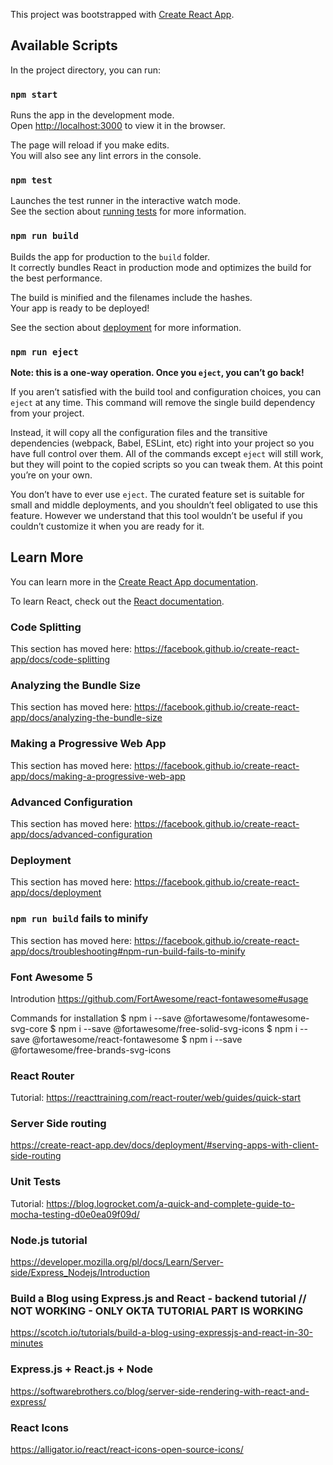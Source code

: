 This project was bootstrapped with [Create React App](https://github.com/facebook/create-react-app).

## Available Scripts

In the project directory, you can run:

### `npm start`

Runs the app in the development mode.<br />
Open [http://localhost:3000](http://localhost:3000) to view it in the browser.

The page will reload if you make edits.<br />
You will also see any lint errors in the console.

### `npm test`

Launches the test runner in the interactive watch mode.<br />
See the section about [running tests](https://facebook.github.io/create-react-app/docs/running-tests) for more information.

### `npm run build`

Builds the app for production to the `build` folder.<br />
It correctly bundles React in production mode and optimizes the build for the best performance.

The build is minified and the filenames include the hashes.<br />
Your app is ready to be deployed!

See the section about [deployment](https://facebook.github.io/create-react-app/docs/deployment) for more information.

### `npm run eject`

**Note: this is a one-way operation. Once you `eject`, you can’t go back!**

If you aren’t satisfied with the build tool and configuration choices, you can `eject` at any time. This command will remove the single build dependency from your project.

Instead, it will copy all the configuration files and the transitive dependencies (webpack, Babel, ESLint, etc) right into your project so you have full control over them. All of the commands except `eject` will still work, but they will point to the copied scripts so you can tweak them. At this point you’re on your own.

You don’t have to ever use `eject`. The curated feature set is suitable for small and middle deployments, and you shouldn’t feel obligated to use this feature. However we understand that this tool wouldn’t be useful if you couldn’t customize it when you are ready for it.

## Learn More

You can learn more in the [Create React App documentation](https://facebook.github.io/create-react-app/docs/getting-started).

To learn React, check out the [React documentation](https://reactjs.org/).

### Code Splitting

This section has moved here: https://facebook.github.io/create-react-app/docs/code-splitting

### Analyzing the Bundle Size

This section has moved here: https://facebook.github.io/create-react-app/docs/analyzing-the-bundle-size

### Making a Progressive Web App

This section has moved here: https://facebook.github.io/create-react-app/docs/making-a-progressive-web-app

### Advanced Configuration

This section has moved here: https://facebook.github.io/create-react-app/docs/advanced-configuration

### Deployment

This section has moved here: https://facebook.github.io/create-react-app/docs/deployment

### `npm run build` fails to minify

This section has moved here: https://facebook.github.io/create-react-app/docs/troubleshooting#npm-run-build-fails-to-minify

### Font Awesome 5 
Introdution
    https://github.com/FortAwesome/react-fontawesome#usage
    
Commands for installation
    $ npm i --save @fortawesome/fontawesome-svg-core
    $ npm i --save @fortawesome/free-solid-svg-icons
    $ npm i --save @fortawesome/react-fontawesome
    $ npm i --save @fortawesome/free-brands-svg-icons

### React Router
Tutorial: https://reacttraining.com/react-router/web/guides/quick-start

### Server Side routing
https://create-react-app.dev/docs/deployment/#serving-apps-with-client-side-routing

### Unit Tests
Tutorial: https://blog.logrocket.com/a-quick-and-complete-guide-to-mocha-testing-d0e0ea09f09d/

### Node.js tutorial
https://developer.mozilla.org/pl/docs/Learn/Server-side/Express_Nodejs/Introduction

### Build a Blog using Express.js and React - backend tutorial // NOT WORKING - ONLY OKTA TUTORIAL PART IS WORKING
https://scotch.io/tutorials/build-a-blog-using-expressjs-and-react-in-30-minutes

### Express.js + React.js + Node
https://softwarebrothers.co/blog/server-side-rendering-with-react-and-express/

### React Icons
https://alligator.io/react/react-icons-open-source-icons/